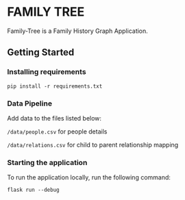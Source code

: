 # FAMILY TREE

Family-Tree is a Family History Graph Application.

## Getting Started

### Installing requirements

```pip install -r requirements.txt```

### Data Pipeline

Add data to the files listed below:

```/data/people.csv``` for people details

```/data/relations.csv```  for child to parent relationship mapping

### Starting the application
To run the application locally, run the following command:
```
flask run --debug
```